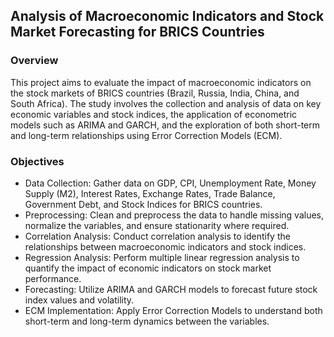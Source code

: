 ## Analysis of Macroeconomic Indicators and Stock Market Forecasting for BRICS Countries

### Overview

This project aims to evaluate the impact of macroeconomic indicators on the stock markets of BRICS countries (Brazil, Russia, India, China, and South Africa). The study involves the collection and analysis of data on key economic variables and stock indices, the application of econometric models such as ARIMA and GARCH, and the exploration of both short-term and long-term relationships using Error Correction Models (ECM).

### Objectives

- Data Collection: Gather data on GDP, CPI, Unemployment Rate, Money Supply (M2), Interest Rates, Exchange Rates, Trade Balance, Government Debt, and Stock Indices for BRICS countries.
- Preprocessing: Clean and preprocess the data to handle missing values, normalize the variables, and ensure stationarity where required.
- Correlation Analysis: Conduct correlation analysis to identify the relationships between macroeconomic indicators and stock indices.
- Regression Analysis: Perform multiple linear regression analysis to quantify the impact of economic indicators on stock market performance.
- Forecasting: Utilize ARIMA and GARCH models to forecast future stock index values and volatility.
- ECM Implementation: Apply Error Correction Models to understand both short-term and long-term dynamics between the variables.

